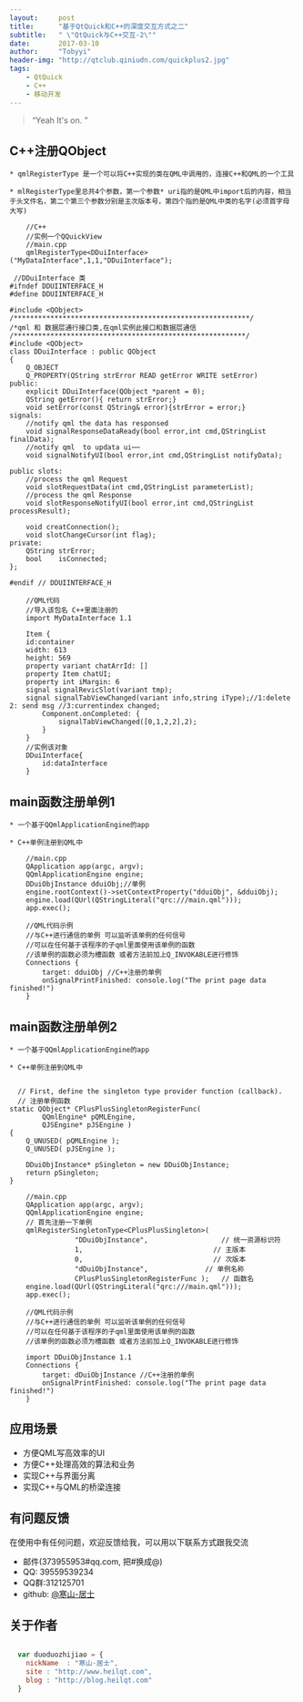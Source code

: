```yaml
---
layout:     post
title:      "基于QtQuick和C++的深度交互方式之二"
subtitle:   " \"QtQuick与C++交互-2\""
date:       2017-03-10
author:     "Tobyyi"
header-img: "http://qtclub.qiniudn.com/quickplus2.jpg"
tags:
    - QtQuick
    - C++
    - 移动开发
---
```


> “Yeah It's on. ”

## C++注册QObject

    * qmlRegisterType 是一个可以将C++实现的类在QML中调用的，连接C++和QML的一个工具

    * mlRegisterType里总共4个参数，第一个参数* uri指的是QML中import后的内容，相当于头文件名，第二个第三个参数分别是主次版本号，第四个指的是QML中类的名字(必须首字母大写)

```
    //C++
    //实例一个QQuickView
    //main.cpp
    qmlRegisterType<DDuiInterface>("MyDataInterface",1,1,"DDuiInterface");
```

```
 //DDuiInterface 类
#ifndef DDUIINTERFACE_H
#define DDUIINTERFACE_H

#include <QObject>
/**********************************************************/
/*qml 和 数据层通行接口类,在qml实例此接口和数据层通信
/*********************************************************/
#include <QObject>
class DDuiInterface : public QObject
{
    Q_OBJECT
    Q_PROPERTY(QString strError READ getError WRITE setError)
public:
    explicit DDuiInterface(QObject *parent = 0);
    QString getError(){ return strError;}
    void setError(const QString& error){strError = error;}
signals:
    //notify qml the data has responsed
    void signalResponseDataReady(bool error,int cmd,QStringList finalData);
    //notify qml  to updata ui⋯⋯
    void signalNotifyUI(bool error,int cmd,QStringList notifyData);

public slots:
    //process the qml Request
    void slotRequestData(int cmd,QStringList parameterList);
    //process the qml Response
    void slotResponseNotifyUI(bool error,int cmd,QStringList processResult);

    void creatConnection();
    void slotChangeCursor(int flag);
private:
    QString strError;
    bool    isConnected;
};

#endif // DDUIINTERFACE_H

```

```
    //QML代码
    //导入该包名 C++里面注册的
    import MyDataInterface 1.1

    Item {
    id:container
    width: 613
    height: 569
    property variant chatArrId: []
    property Item chatUI;
    property int iMargin: 6
    signal signalRevicSlot(variant tmp);
    signal signalTabViewChanged(variant info,string iType);//1:delete 2: send msg //3:currentindex changed;
        Component.onCompleted: {
            signalTabViewChanged([0,1,2,2],2);
        }
    }
    //实例该对象
    DDuiInterface{
        id:dataInterface
    }

```

## main函数注册单例1

    * 一个基于QQmlApplicationEngine的app

    * C++单例注册到QML中

```
    //main.cpp
    QApplication app(argc, argv);
    QQmlApplicationEngine engine;
    DDuiObjInstance dduiObj;//单例
    engine.rootContext()->setContextProperty("dduiObj", &dduiObj);
    engine.load(QUrl(QStringLiteral("qrc:///main.qml")));
    app.exec();
```

```
    //QML代码示例
    //与C++进行通信的单例 可以监听该单例的任何信号
    //可以在任何基于该程序的子qml里面使用该单例的函数
    //该单例的函数必须为槽函数 或者方法前加上Q_INVOKABLE进行修饰
    Connections {
        target: dduiObj //C++注册的单例
        onSignalPrintFinished: console.log("The print page data finished!")
    }

```

## main函数注册单例2

    * 一个基于QQmlApplicationEngine的app

    * C++单例注册到QML中

```

  // First, define the singleton type provider function (callback).
  // 注册单例函数
static QObject* CPlusPlusSingletonRegisterFunc(
        QQmlEngine* pQMLEngine,
        QJSEngine* pJSEngine )
{
    Q_UNUSED( pQMLEngine );
    Q_UNUSED( pJSEngine );

    DDuiObjInstance* pSingleton = new DDuiObjInstance;
    return pSingleton;
}

    //main.cpp
    QApplication app(argc, argv);
    QQmlApplicationEngine engine;
    // 首先注册一下单例
    qmlRegisterSingletonType<CPlusPlusSingleton>(
                "DDuiObjInstance",                  // 统一资源标识符
                1,                                // 主版本
                0,                                // 次版本
                "dDuiObjInstance",              // 单例名称
                CPlusPlusSingletonRegisterFunc );   // 函数名
    engine.load(QUrl(QStringLiteral("qrc:///main.qml")));
    app.exec();
```

```
    //QML代码示例
    //与C++进行通信的单例 可以监听该单例的任何信号
    //可以在任何基于该程序的子qml里面使用该单例的函数
    //该单例的函数必须为槽函数 或者方法前加上Q_INVOKABLE进行修饰

    import DDuiObjInstance 1.1
    Connections {
        target: dDuiObjInstance //C++注册的单例
        onSignalPrintFinished: console.log("The print page data finished!")
    }

```

## 应用场景

* 方便QML写高效率的UI
* 方便C++处理高效的算法和业务
* 实现C++与界面分离
* 实现C++与QML的桥梁连接

## 有问题反馈

在使用中有任何问题，欢迎反馈给我，可以用以下联系方式跟我交流

* 邮件(373955953#qq.com, 把#换成@)
* QQ: 39559539234
* QQ群:312125701
* github: [@寒山-居士](https://github.com/toby20130333)

## 关于作者

```javascript

  var duoduozhijiao = {
    nickName  : "寒山-居士",
    site : "http://www.heilqt.com",
    blog : "http://blog.heilqt.com"
  }

```
